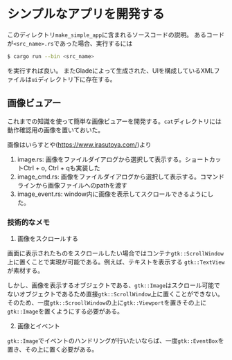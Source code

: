 # シンプルなアプリを開発する

このディレクトリ`make_simple_app`に含まれるソースコードの説明。
あるコードが`<src_name>.rs`であった場合、実行するには

```bash
$ cargo run --bin <src_name>
```

を実行すれば良い。
またGladeによって生成された、UIを構成しているXMLファイルは`ui`ディレクトリ下に存在する。

## 画像ビュアー

これまでの知識を使って簡単な画像ビュアーを開発する。`cat`ディレクトリには動作確認用の画像を置いておいた。

画像はいらすとや(https://www.irasutoya.com/)より

1. image.rs: 画像をファイルダイアログから選択して表示する。ショートカットCtrl + o, Ctrl + qも実装した
2. image\_cmd.rs: 画像をファイルダイアログから選択して表示する。コマンドラインから画像ファイルへのpathを渡す
3. image\_event.rs: window内に画像を表示してスクロールできるようにした。 

### 技術的なメモ

1. 画像をスクロールする

画面に表示されたものをスクロールしたい場合ではコンテナ`gtk::ScrollWindow`上に置くことで実現が可能である。例えば、テキストを表示する
`gtk::TextView`が素材する。

しかし、画像を表示するオブジェクトである、`gtk::Image`はスクロール可能でないオブジェクトであるため直接`gtk::ScrollWindow`上に置くことができない。
そのため、一度`gtk::ScroollWindow`の上に`gtk::Viewport`を置きその上に`gtk::Image`を置くようにする必要がある。

2. 画像とイベント

`gtk::Image`でイベントのハンドリングが行いたいならば、一度`gtk::EventBox`を置き、その上に置く必要がある。
